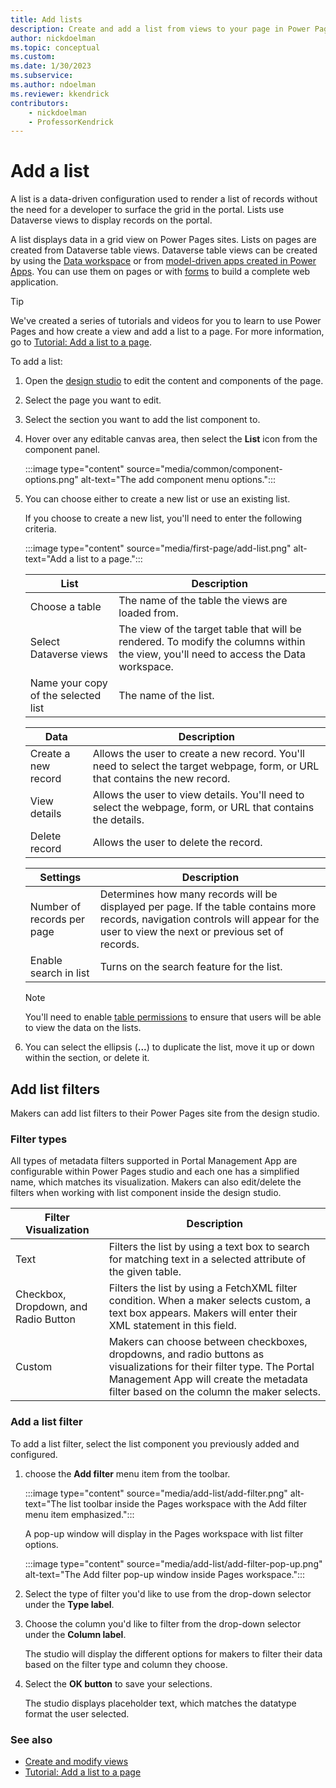 ```yaml
---
title: Add lists
description: Create and add a list from views to your page in Power Pages.
author: nickdoelman
ms.topic: conceptual
ms.custom: 
ms.date: 1/30/2023
ms.subservice:
ms.author: ndoelman 
ms.reviewer: kkendrick
contributors:
    - nickdoelman
    - ProfessorKendrick
---
```


# Add a list

A list is a data-driven configuration used to render a list of records without the need for a developer to surface the grid in the portal. Lists use Dataverse views to display records on the portal.

A list displays data in a grid view on Power Pages sites. Lists on pages are created from Dataverse table views. Dataverse table views can be created by using the [Data workspace](use-data-workspace.md) or from [model-driven apps created in Power Apps](/power-apps/maker/model-driven-apps/accessing-view-definitions/). You can use them on pages or with [forms](add-form.md) to build a complete web application.

> [!TIP]
> We've created a series of tutorials and videos for you to learn to use Power Pages and how create a view and add a list to a page. For more information, go to [Tutorial: Add a list to a page](tutorial-add-list-to-page.md).

To add a list:

1. Open the [design studio](use-design-studio.md) to edit the content and components of the page.

1. Select the page you want to edit.

1. Select the section you want to add the list component to.

1. Hover over any editable canvas area, then select the **List** icon from the component panel.

    :::image type="content" source="media/common/component-options.png" alt-text="The add component menu options.":::

1. You can choose either to create a new list or use an existing list.

   If you choose to create a new list, you'll need to enter the following criteria.
 
    :::image type="content" source="media/first-page/add-list.png" alt-text="Add a list to a page.":::

    | List | Description |
    | ----------- | ----------- |
    | Choose a table | The name of the table the views are loaded from. |
    | Select Dataverse views | The view of the target table that will be rendered. To modify the columns within the view, you'll need to access the Data workspace. |
    | Name your copy of the selected list | The name of the list. |

    | Data | Description |
    | ----------- | ----------- |
    | Create a new record | Allows the user to create a new record. You'll need to select the target webpage, form, or URL that contains the new record. |
    | View details | Allows the user to view details.  You'll need to select the webpage, form, or URL that contains the details. | 
    | Delete record | Allows the user to delete the record. | 

    | Settings | Description |
    | - | - |
    | Number of records per page | Determines how many records will be displayed per page. If the table contains more records, navigation controls will appear for the user to view the next or previous set of records. |
    | Enable search in list | Turns on the search feature for the list. |

    > [!NOTE]
    > You'll need to enable [table permissions](../security/table-permissions.md) to ensure that users will be able to view the data on the lists.

1. You can select the ellipsis (**...**) to duplicate the list, move it up or down within the section, or delete it.

## Add list filters

Makers can add list filters to their Power Pages site from the design studio.  

### Filter types

All types of metadata filters supported in Portal Management App are configurable within Power Pages studio and each one has a simplified name, which matches its visualization.  Makers can also edit/delete the filters when working with list component inside the design studio.

| Filter Visualization | Description  |
|---------|---------|
|Text    | Filters the list by using a text box to search for matching text in a selected attribute of the given table.        |
|Checkbox, Dropdown, and Radio Button    | Filters the list by using a FetchXML filter condition. When a maker selects custom, a text box appears.  Makers will enter their XML statement in this field.       |
|Custom   | Makers can choose between checkboxes, dropdowns, and radio buttons as visualizations for their filter type. The Portal Management App will create the metadata filter based on the column the maker selects.          |

### Add a list filter

To add a list filter, select the list component you previously added and configured.  

1. choose the **Add filter** menu item from the toolbar.

    :::image type="content" source="media/add-list/add-filter.png" alt-text="The list toolbar inside the Pages workspace with the Add filter menu item emphasized.":::

    A pop-up window will display in the Pages workspace with list filter options.  

    :::image type="content" source="media/add-list/add-filter-pop-up.png" alt-text="The Add filter pop-up window inside Pages workspace.":::

1. Select the type of filter you'd like to use from the drop-down selector under the **Type label**.

1. Choose the column you'd like to filter from the drop-down selector under the **Column label**.

    The studio will display the different options for makers to filter their data based on the filter type and column they choose.

1. Select the **OK button** to save your selections.  

    The studio displays placeholder text, which matches the datatype format the user selected.

### See also

- [Create and modify views](../configure/data-workspace-views.md)
- [Tutorial: Add a list to a page](tutorial-add-list-to-page.md)

